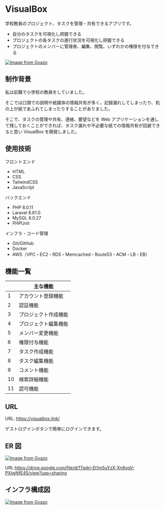 # VisualBox

学校教員のプロジェクト、タスクを管理・共有できるアプリです。

-   自分のタスクを可視化し把握できる
-   プロジェクトの各タスクの進行状況を可視化し把握できる
-   プロジェクトのメンバーに管理者、編集、閲覧、いずれかの権限を付与できる

[![Image from Gyazo](https://i.gyazo.com/5cb35cbfec5b3012f6d385f7b9cbf755.png)](https://gyazo.com/5cb35cbfec5b3012f6d385f7b9cbf755)

## 制作背景

私は前職で小学校の教員をしていました。

そこでは口頭での説明や紙媒体の情報共有が多く、記録漏れしてしまったり、机の上が紙であふれてしまったりすることがありました。

そこで、タスクの管理や共有、連絡、要望などを Web アプリケーションを通して残しておくことができれば、タスク漏れや不必要な紙での情報共有が回避できると思い VisualBox を開発しました。

## 使用技術

フロントエンド

-   HTML
-   CSS
-   TailwindCSS
-   JavaScript

バックエンド

-   PHP 8.0.11
-   Laravel 8.61.0
-   MySQL 8.0.27
-   PHPUnit

インフラ・コード管理

-   Git/GitHub
-   Docker
-   AWS（VPC・EC2・RDS・Memcached・Route53・ACM・LB・EB）

## 機能一覧

|     | 主な機能             |
| --- | -------------------- |
| 1   | アカウント登録機能   |
| 2   | 認証機能             |
| 3   | プロジェクト作成機能 |
| 4   | プロジェクト編集機能 |
| 5   | メンバー変更機能     |
| 6   | 権限付与機能         |
| 7   | タスク作成機能       |
| 8   | タスク編集機能       |
| 9   | コメント機能         |
| 10  | 検索詳細機能         |
| 11  | 認可機能             |

## URL

URL: https://visualbox.link/

ゲストログインボタンで簡単にログインできます。

## ER 図

[![Image from Gyazo](https://i.gyazo.com/a567bd8fe5e83106137049ee801b5e61.png)](https://gyazo.com/a567bd8fe5e83106137049ee801b5e61)

URL:https://drive.google.com/file/d/1Tqdri-Et1m5uYzX-Xn6voV-PXiwNfE45/view?usp=sharing

## インフラ構成図

[![Image from Gyazo](https://i.gyazo.com/580e84a7d6dad14ad896af324e51d162.png)](https://gyazo.com/580e84a7d6dad14ad896af324e51d162)
